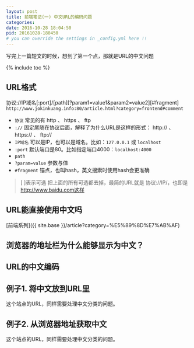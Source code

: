 ```yaml
---
layout: post
title: 前端笔记(一) 中文URL的编码问题
categories:
date: 2016-10-28 18:04:50
pid: 20161028-180450
# you can override the settings in _config.yml here !!
---
```

写完上一篇短文的时候，想到了第一个点，那就是URL的中文问题

{% include toc %}

## URL格式
协议://IP域名[:port]/[path][?param1=value1&param2=value2][#fragment]
`http://www.jokinkuang.info:80/article.html?category=frontend#comment`

* `协议` 常见的有 http 、 https 、 ftp
* `://` 固定尾随在协议后面，解释了为什么URL是这样的形式： http:// 、 https:// 、 ftp://
* `IP域名` 可以是IP，也可以是域名。比如：`127.0.0.1` 或 `localhost`
* `:port` 默认端口是80。比如指定端口4000：`localhost:4000`
* `path`
* `?param=value` 参数与值
* `#fragment` 锚点，也叫hash，英文搜索时使用hash会更准确

> [ ]表示可选
> 把上面的所有可选都去掉，最简的URL就是 协议://IP/，也即是 http://www.baidu.com这样

## URL能直接使用中文吗
[前端系列]({{ site.base }}/article?category=%E5%89%8D%E7%AB%AF)

## 浏览器的地址栏为什么能够显示为中文？

## URL的中文编码

## 例子1. 将中文放到URL里
这个站点的URL，同样需要处理中文分类的问题。

## 例子2. 从浏览器地址获取中文
这个站点的URL，同样需要处理中文分类的问题。

